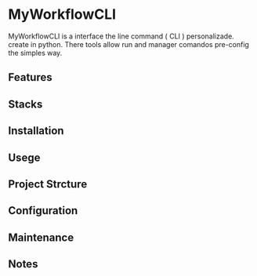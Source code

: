 # MyWorkflowCLI
MyWorkflowCLI is a interface the line command ( CLI ) personalizade.
create in python. There tools allow run and manager comandos pre-config the simples way. 

## Features 

## Stacks

## Installation

## Usege

## Project Strcture

## Configuration

## Maintenance

## Notes
